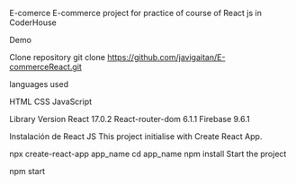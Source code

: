 E-comerce 
E-commerce project for practice of course of React js in CoderHouse

Demo


Clone repository
git clone https://github.com/javigaitan/E-commerceReact.git


languages ​​used

HTML
CSS
JavaScript




Library	Version
React	17.0.2
React-router-dom	6.1.1
Firebase	9.6.1

Instalación de React JS
This project initialise with Create React App.

npx create-react-app app_name
cd app_name
npm install
Start the project

npm start

